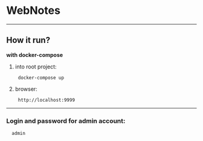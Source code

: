 # WebNotes

---

## How it run?

**with docker-compose**

1. into root project:

        docker-compose up

2. browser:

        http://localhost:9999

---

### Login and password for admin account:

      admin
